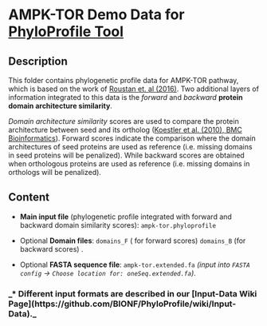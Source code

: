 # AMPK-TOR Demo Data for [PhyloProfile Tool](https://github.com/BIONF/PhyloProfile)

## Description
This folder contains phylogenetic profile data for AMPK-TOR pathway, which is based on the work of [Roustan et. al (2016)](https://doi.org/10.1093/jxb/erw211). Two additional layers of information integrated to this data is the *forward* and *backward* **protein domain architecture similarity**.

*Domain architecture similarity* scores are used to compare the protein architecture between seed and its ortholog ([Koestler et al. (2010), BMC Bioinformatics](https://www.ncbi.nlm.nih.gov/pmc/articles/PMC2931517/)). Forward scores indicate the comparison where the domain architectures of seed proteins are used as reference (i.e. missing domains in seed proteins will be penalized). While backward scores are obtained when orthologous proteins are used as reference (i.e. missing domains in orthologs will be penalized).

## Content
- **Main input file** (phylogenetic profile integrated with forward and backward domain similarity scores): `ampk-tor.phyloprofile`

- Optional **Domain files**: `domains_F` ( for forward scores) `domains_B` (for backward scores) .

- Optional **FASTA sequence file**:  `ampk-tor.extended.fa` _(input into `FASTA config` -> `Choose location for: oneSeq.extended.fa`)_.

<h3>_* Different input formats are described in our [Input-Data Wiki Page](https://github.com/BIONF/PhyloProfile/wiki/Input-Data)._
